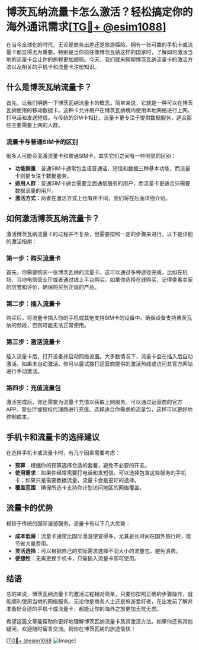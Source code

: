 # 博茨瓦纳流量卡怎么激活？轻松搞定你的海外通讯需求[[TG💪+ @esim1088](https://t.me/s/esim1088)]

在当今全球化的时代，无论是商务出差还是旅游探险，拥有一张可靠的手机卡或流量卡都显得尤为重要。特别是当你前往像博茨瓦纳这样的国家时，了解如何激活当地的流量卡会让你的旅程更加顺畅。今天，我们就来聊聊博茨瓦纳流量卡的激活方法以及相关的手机卡和流量卡注册知识。

## 什么是博茨瓦纳流量卡？

首先，让我们明确一下博茨瓦纳流量卡的概念。简单来说，它就是一种可以在博茨瓦纳使用的移动数据卡。这种卡允许用户在博茨瓦纳境内使用本地网络进行上网、打电话和发送短信。与传统的SIM卡相比，流量卡更专注于提供数据服务，适合那些主要需要上网的人群。

### 流量卡与普通SIM卡的区别

很多人可能会混淆流量卡和普通SIM卡，其实它们之间有一些明显的区别：

- **功能侧重**：普通SIM卡通常包含语音通话、短信和数据三种基本功能，而流量卡则更专注于数据服务。
- **适用人群**：普通SIM卡适合需要全面通信服务的用户，而流量卡更适合只需要数据流量的用户。
- **激活方式**：两者在激活方式上也有所不同，我们将在后面详细介绍。

## 如何激活博茨瓦纳流量卡？

激活博茨瓦纳流量卡的过程并不复杂，但需要按照一定的步骤来进行。以下是详细的激活指南：

### 第一步：购买流量卡

首先，你需要购买一张博茨瓦纳的流量卡。这可以通过多种途径完成，比如在机场、当地电信营业厅或者通过线上平台购买。如果你选择在线购买，记得查看卖家的信誉和评价，确保购买到正规的产品。

### 第二步：插入流量卡

购买后，将流量卡插入你的手机或其他支持SIM卡的设备中。确保设备支持博茨瓦纳的频段，否则可能无法正常使用。

### 第三步：激活流量卡

插入流量卡后，打开设备并启动网络设置。大多数情况下，流量卡会在插入后自动激活。如果未自动激活，你可以尝试拨打运营商提供的激活热线或访问其官方网站进行手动激活。

### 第四步：充值流量包

激活完成后，你还需要为流量卡充值以获取上网服务。可以通过运营商的官方APP、营业厅或授权代理商进行充值。选择适合你需求的流量包，这样可以更好地控制成本。

## 手机卡和流量卡的选择建议

在选择手机卡或流量卡时，有几个因素需要考虑：

- **预算**：根据你的预算选择合适的套餐，避免不必要的开支。
- **使用需求**：如果你经常需要打电话和发短信，可以选择包含这些服务的手机卡；如果只是需要数据流量，流量卡会是更好的选择。
- **覆盖范围**：确保所选卡支持你计划访问地区的网络覆盖。

## 流量卡的优势

相较于传统的国际漫游服务，流量卡有以下几大优势：

- **成本低廉**：流量卡通常比国际漫游便宜得多，尤其是长时间在国外旅行时，能节省大量费用。
- **灵活选择**：可以根据自己的实际需求选择不同大小的流量包，避免浪费。
- **便捷性**：无需更换手机卡，只需插入流量卡即可使用。

## 结语

总的来说，博茨瓦纳流量卡的激活过程相对简单，只要你按照正确的步骤操作，就能顺利使用当地的网络服务。无论你是商务人士还是旅游爱好者，在出发前了解并准备好合适的手机卡或流量卡，都能让你的海外之旅更加无忧无虑。

希望这篇文章能帮助你更好地理解博茨瓦纳流量卡及其激活方法。如果你还有其他疑问，欢迎随时留言交流。祝你在博茨瓦纳的旅途愉快！

[[TG💪+ @esim1088](https://t.me/s/esim1088) ![Image](https://i.postimg.cc/4NQfJmqS/Snipaste-2025-05-13-00-14-12.png)]